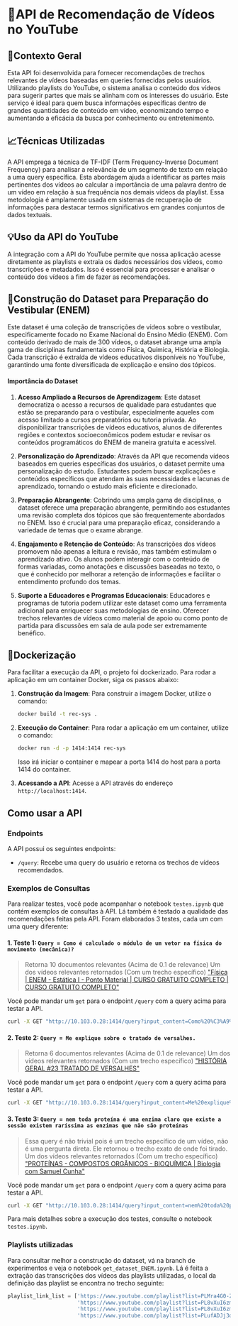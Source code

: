 # 🚀API de Recomendação de Vídeos no YouTube

## 🔎Contexto Geral

Esta API foi desenvolvida para fornecer recomendações de trechos relevantes de vídeos baseadas em queries fornecidas pelos usuários. Utilizando playlists do YouTube, o sistema analisa o conteúdo dos vídeos para sugerir partes que mais se alinham com os interesses do usuário. Este serviço é ideal para quem busca informações específicas dentro de grandes quantidades de conteúdo em vídeo, economizando tempo e aumentando a eficácia da busca por conhecimento ou entretenimento.

## 📈Técnicas Utilizadas

A API emprega a técnica de TF-IDF (Term Frequency-Inverse Document Frequency) para analisar a relevância de um segmento de texto em relação a uma query específica. Esta abordagem ajuda a identificar as partes mais pertinentes dos vídeos ao calcular a importância de uma palavra dentro de um vídeo em relação à sua frequência nos demais vídeos da playlist. Essa metodologia é amplamente usada em sistemas de recuperação de informações para destacar termos significativos em grandes conjuntos de dados textuais.

## 💡Uso da API do YouTube

A integração com a API do YouTube permite que nossa aplicação acesse diretamente as playlists e extraia os dados necessários dos vídeos, como transcrições e metadados. Isso é essencial para processar e analisar o conteúdo dos vídeos a fim de fazer as recomendações. 

## 📜Construção do Dataset para Preparação do Vestibular (ENEM)

Este dataset é uma coleção de transcrições de vídeos sobre o vestibular, especificamente focado no Exame Nacional do Ensino Médio (ENEM). Com conteúdo derivado de mais de 300 vídeos, o dataset abrange uma ampla gama de disciplinas fundamentais como Física, Química, História e Biologia. Cada transcrição é extraída de vídeos educativos disponíveis no YouTube, garantindo uma fonte diversificada de explicação e ensino dos tópicos.

#### Importância do Dataset

1. **Acesso Ampliado a Recursos de Aprendizagem**: Este dataset democratiza o acesso a recursos de qualidade para estudantes que estão se preparando para o vestibular, especialmente aqueles com acesso limitado a cursos preparatórios ou tutoria privada. Ao disponibilizar transcrições de vídeos educativos, alunos de diferentes regiões e contextos socioeconômicos podem estudar e revisar os conteúdos programáticos do ENEM de maneira gratuita e acessível.

2. **Personalização do Aprendizado**: Através da API que recomenda vídeos baseados em queries específicas dos usuários, o dataset permite uma personalização do estudo. Estudantes podem buscar explicações e conteúdos específicos que atendam às suas necessidades e lacunas de aprendizado, tornando o estudo mais eficiente e direcionado.

3. **Preparação Abrangente**: Cobrindo uma ampla gama de disciplinas, o dataset oferece uma preparação abrangente, permitindo aos estudantes uma revisão completa dos tópicos que são frequentemente abordados no ENEM. Isso é crucial para uma preparação eficaz, considerando a variedade de temas que o exame abrange.

4. **Engajamento e Retenção de Conteúdo**: As transcrições dos vídeos promovem não apenas a leitura e revisão, mas também estimulam o aprendizado ativo. Os alunos podem interagir com o conteúdo de formas variadas, como anotações e discussões baseadas no texto, o que é conhecido por melhorar a retenção de informações e facilitar o entendimento profundo dos temas.

5. **Suporte a Educadores e Programas Educacionais**: Educadores e programas de tutoria podem utilizar este dataset como uma ferramenta adicional para enriquecer suas metodologias de ensino. Oferecer trechos relevantes de vídeos como material de apoio ou como ponto de partida para discussões em sala de aula pode ser extremamente benéfico.

## 🚢Dockerização

Para facilitar a execução da API, o projeto foi dockerizado. Para rodar a aplicação em um container Docker, siga os passos abaixo:

1. **Construção da Imagem**:
   Para construir a imagem Docker, utilize o comando:
   ```bash
   docker build -t rec-sys .
   ```

2. **Execução do Container**:
   Para rodar a aplicação em um container, utilize o comando:
   ```bash
   docker run -d -p 1414:1414 rec-sys
   ```
   Isso irá iniciar o container e mapear a porta 1414 do host para a porta 1414 do container.

3. **Acessando a API**:
   Acesse a API através do endereço `http://localhost:1414`.

## Como usar a API

### Endpoints

A API possui os seguintes endpoints:

- `/query`: Recebe uma query do usuário e retorna os trechos de vídeos recomendados.

### Exemplos de Consultas

Para realizar testes, você pode acompanhar o notebook `testes.ipynb` que contém exemplos de consultas à API. Lá também é testado a qualidade das recomendações feitas pela API. Foram elaborados 3 testes, cada um com uma query diferente:


#### 1. **Teste 1**: ``Query = Como é calculado o módulo de um vetor na física do movimento (mecânica)?`` 
> Retorna 10 documentos relevantes (Acima de 0.1 de relevance)
> Um dos vídeos relevantes retornados (Com um trecho específico) ["Física | ENEM - Estática I - Ponto Material | CURSO GRATUITO COMPLETO | CURSO GRATUITO COMPLETO"](https://www.youtube.com/watch?v=yAUa4kazVoE)

Você pode mandar um ``get`` para o endpoint `/query` com a query acima para testar a API.

```bash
curl -X GET "http://10.103.0.28:1414/query?input_content=Como%20%C3%A9%20calculado%20o%20m%C3%B3dulo%20de%20um%20vetor%20na%20f%C3%ADsica%20do%20movimento%20%28Mec%C3%A2nica%29"
```

#### 2. **Teste 2**: ``Query = Me explique sobre o tratado de versalhes.``
> Retorna 6 documentos relevantes (Acima de 0.1 de relevance)
> Um dos vídeos relevantes retornados (Com um trecho específico) ["HISTÓRIA GERAL #23 TRATADO DE VERSALHES"](https://www.youtube.com/watch?v=T-sajvY_F4Y)

Você pode mandar um ``get`` para o endpoint `/query` com a query acima para testar a API.

```bash
curl -X GET "http://10.103.0.28:1414/query?input_content=Me%20explique%20sobre%20o%20tratado%20de%20versalhes"
```

#### 3. **Teste 3**: ``Query = nem toda proteína é uma enzima claro que existe a sessão existem raríssima as enzimas que não são proteínas``
> Essa query é não trivial pois é um trecho específico de um vídeo, não é uma pergunta direta. Ele retornou o trecho exato de onde foi tirado.
> Um dos vídeos relevantes retornados (Com um trecho específico) ["PROTEÍNAS - COMPOSTOS ORGÂNICOS - BIOQUÍMICA | Biologia com Samuel Cunha"](https://www.youtube.com/watch?v=ryW0698xdyY)

Você pode mandar um ``get`` para o endpoint `/query` com a query acima para testar a API.

```bash
curl -X GET "http://10.103.0.28:1414/query?input_content=nem%20toda%20prote%C3%ADna%20%C3%A9%20uma%20enzima%20claro%20que%20existe%20a%20sess%C3%A3o%20existem%20rar%C3%ADssima%20as%20enzimas%20que%20n%C3%A3o%20s%C3%A3o%20prote%C3%ADnas"
```

Para mais detalhes sobre a execução dos testes, consulte o notebook `testes.ipynb`.

### Playlists utilizadas

Para consultar melhor a construção do dataset, vá na branch de experimentos e veja o notebook `get_dataset_ENEM.ipynb`. Lá é feita a extração das transcrições dos vídeos das playlists utilizadas, o local da definição das playlist se encontra no trecho seguinte:

```python
playlist_link_list = ['https://www.youtube.com/playlist?list=PLMra4G0-Z7pMYLE-D-ptnHt1IW_Y1hn8H', # Parabolica
                      'https://www.youtube.com/playlist?list=PL8vXuI6zmpdj_YFEHTaBDccdSCC1LVNH0', # Quimica Kultivi
                      'https://www.youtube.com/playlist?list=PL8vXuI6zmpdiG6QR-LpXXbUYzPz5rOhF2', # Fisica Kultivi
                      'https://www.youtube.com/playlist?list=PLufADJj3qLe9PlyOZVXTV-URSDEmKgHPy'] # Biologia Thaisefinish
```
